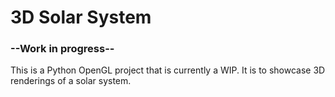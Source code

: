 <h1>3D Solar System</h1>
<h3>--Work in progress--</h3>

This is a Python OpenGL project that is currently a WIP. It is to showcase 3D renderings of a solar system.
